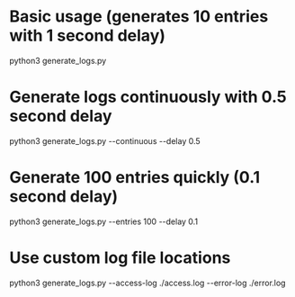 # Basic usage (generates 10 entries with 1 second delay)
python3 generate_logs.py

# Generate logs continuously with 0.5 second delay
python3 generate_logs.py --continuous --delay 0.5

# Generate 100 entries quickly (0.1 second delay)
python3 generate_logs.py --entries 100 --delay 0.1

# Use custom log file locations
python3 generate_logs.py --access-log ./access.log --error-log ./error.log
